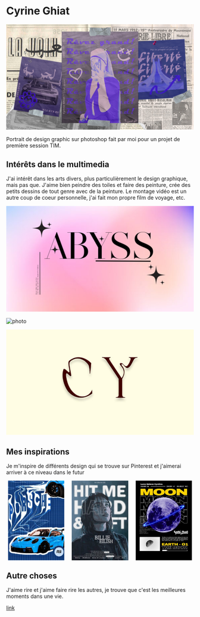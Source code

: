 # Cyrine Ghiat

![photo](photo_référence/portrait_02.png)

Portrait de design graphic sur photoshop fait par moi pour un projet de première session TIM.

## Intérêts dans le multimedia

J'ai intérêt dans les arts divers, plus particulièrement le design graphique, mais pas que.
J'aime bien peindre des toiles et faire des peinture, crée des petits dessins de tout genre avec de la peinture. Le montage vidéo est un autre coup de coeur personnelle, j'ai fait mon propre film de voyage, etc. 

![photo](photo_référence/Abyss-1.jpg)

![photo](photo_référence/planche-3.png)

![photo](photo_référence/signature_CY.jpg)

## Mes inspirations

Je m'inspire de différents design qui se trouve sur Pinterest et j'aimerai arriver à ce niveau dans le futur

<div style="display: flex; justify-content: space-around;">
  <img src="./photo_référence/porsche_blue.jpg" alt="Porsche Blue" style="width: 30%; margin-right: 10px;">
  <img src="./photo_référence/billie.jpg" alt="Billie" style="width: 30%; margin-right: 10px;">
  <img src="./photo_référence/moon_blue.jpg" alt="Moon Blue" style="width: 30%;">
</div>

## Autre choses

<p>
  J'aime rire et j'aime faire rire les autres, je trouve que c'est les meilleures moments dans une vie. 
</p>

<a href="https://www.example.com/my great page">link</a>
